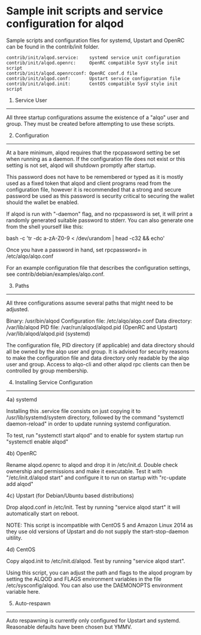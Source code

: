 Sample init scripts and service configuration for alqod
==========================================================

Sample scripts and configuration files for systemd, Upstart and OpenRC
can be found in the contrib/init folder.

    contrib/init/alqod.service:    systemd service unit configuration
    contrib/init/alqod.openrc:     OpenRC compatible SysV style init script
    contrib/init/alqod.openrcconf: OpenRC conf.d file
    contrib/init/alqod.conf:       Upstart service configuration file
    contrib/init/alqod.init:       CentOS compatible SysV style init script

1. Service User
---------------------------------

All three startup configurations assume the existence of a "alqo" user
and group.  They must be created before attempting to use these scripts.

2. Configuration
---------------------------------

At a bare minimum, alqod requires that the rpcpassword setting be set
when running as a daemon.  If the configuration file does not exist or this
setting is not set, alqod will shutdown promptly after startup.

This password does not have to be remembered or typed as it is mostly used
as a fixed token that alqod and client programs read from the configuration
file, however it is recommended that a strong and secure password be used
as this password is security critical to securing the wallet should the
wallet be enabled.

If alqod is run with "-daemon" flag, and no rpcpassword is set, it will
print a randomly generated suitable password to stderr.  You can also
generate one from the shell yourself like this:

bash -c 'tr -dc a-zA-Z0-9 < /dev/urandom | head -c32 && echo'

Once you have a password in hand, set rpcpassword= in /etc/alqo/alqo.conf

For an example configuration file that describes the configuration settings,
see contrib/debian/examples/alqo.conf.

3. Paths
---------------------------------

All three configurations assume several paths that might need to be adjusted.

Binary:              /usr/bin/alqod
Configuration file:  /etc/alqo/alqo.conf
Data directory:      /var/lib/alqod
PID file:            /var/run/alqod/alqod.pid (OpenRC and Upstart)
                     /var/lib/alqod/alqod.pid (systemd)

The configuration file, PID directory (if applicable) and data directory
should all be owned by the alqo user and group.  It is advised for security
reasons to make the configuration file and data directory only readable by the
alqo user and group.  Access to alqo-cli and other alqod rpc clients
can then be controlled by group membership.

4. Installing Service Configuration
-----------------------------------

4a) systemd

Installing this .service file consists on just copying it to
/usr/lib/systemd/system directory, followed by the command
"systemctl daemon-reload" in order to update running systemd configuration.

To test, run "systemctl start alqod" and to enable for system startup run
"systemctl enable alqod"

4b) OpenRC

Rename alqod.openrc to alqod and drop it in /etc/init.d.  Double
check ownership and permissions and make it executable.  Test it with
"/etc/init.d/alqod start" and configure it to run on startup with
"rc-update add alqod"

4c) Upstart (for Debian/Ubuntu based distributions)

Drop alqod.conf in /etc/init.  Test by running "service alqod start"
it will automatically start on reboot.

NOTE: This script is incompatible with CentOS 5 and Amazon Linux 2014 as they
use old versions of Upstart and do not supply the start-stop-daemon uitility.

4d) CentOS

Copy alqod.init to /etc/init.d/alqod. Test by running "service alqod start".

Using this script, you can adjust the path and flags to the alqod program by
setting the ALQOD and FLAGS environment variables in the file
/etc/sysconfig/alqod. You can also use the DAEMONOPTS environment variable here.

5. Auto-respawn
-----------------------------------

Auto respawning is currently only configured for Upstart and systemd.
Reasonable defaults have been chosen but YMMV.
